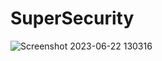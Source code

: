 # SuperSecurity
![Screenshot 2023-06-22 130316](https://github.com/HARRIS-TARIQ/SuperSecurity/assets/73115391/fcf99f01-d217-48fa-8805-d9bb75f042d0)
